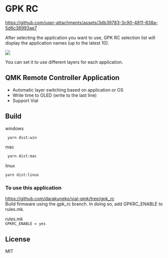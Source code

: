 # GPK RC

https://github.com/user-attachments/assets/3db39783-3c90-4811-838a-5d6c36993ae7

After selecting the application you want to use, GPK RC selection list will display the application names (up to the latest 10).    

[![](https://img.youtube.com/vi/d3974UKRs38/0.jpg)](https://www.youtube.com/watch?v=d3974UKRs38)

You can set it to use different layers for each application.

## QMK Remote Controller Application

- Automatic layer switching based on application or OS
- Write time to OLED (write to the last line)
- Support Vial

## Build

windows

```sh
 yarn dist:win
```

mac

```sh
 yarn dist:mac
```

linux

```sh
yarn dist:linux
```

### To use this application
https://github.com/darakuneko/vial-qmk/tree/gpk_rc    
Build firmware using the gpk_rc branch.
In doing so, add GPKRC_ENABLE to rules.mk.

rules.mk  
```GPKRC_ENABLE = yes```

## License

MIT
